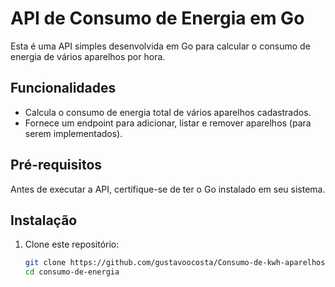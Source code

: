 # API de Consumo de Energia em Go

Esta é uma API simples desenvolvida em Go para calcular o consumo de energia de vários aparelhos por hora.

## Funcionalidades

- Calcula o consumo de energia total de vários aparelhos cadastrados.
- Fornece um endpoint para adicionar, listar e remover aparelhos (para serem implementados).

## Pré-requisitos

Antes de executar a API, certifique-se de ter o Go instalado em seu sistema.

## Instalação

1. Clone este repositório:

   ```bash
   git clone https://github.com/gustavoocosta/Consumo-de-kwh-aparelhos
   cd consumo-de-energia
